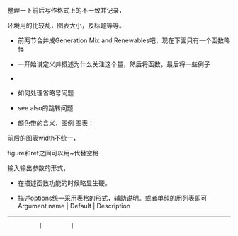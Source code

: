

整理一下前后写作格式上的不一致并记录，

环境用的比较乱，图表大小，及标题等等。

*  前两节合并成Generation Mix and Renewables吧，现在下面只有一个函数略怪
*  一开始讲定义并概述为什么关注这个量，然后将函数，最后将一些例子

*  

* 如何处理省略号问题

* see also的跳转问题


* 颜色带的含义，图例
图表：

前后的图表width不统一，

figure和ref之间可以用~代替空格

输入输出参数的形式，

* 在描述函数功能的时候略显生硬。

* 描述options统一采用表格的形式，辅助说明。或者单纯的用列表即可
Argument name | Default | Description
--------------------------------------
              |         | 

